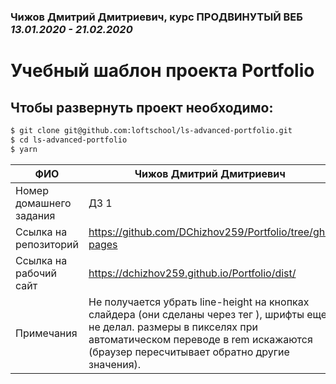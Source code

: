 ### Чижов Дмитрий Дмитриевич, курс **ПРОДВИНУТЫЙ ВЕБ** _13.01.2020 - 21.02.2020_

# Учебный шаблон проекта Portfolio

##  Чтобы развернуть проект необходимо:
```sh
$ git clone git@github.com:loftschool/ls-advanced-portfolio.git
$ cd ls-advanced-portfolio
$ yarn
```

| ФИО | Чижов Дмитрий Дмитриевич |
| ------ | ------ |
| Номер домашнего задания | ДЗ 1 |
| Ссылка на репозиторий | https://github.com/DChizhov259/Portfolio/tree/gh-pages |
| Ссылка на рабочий сайт | https://dchizhov259.github.io/Portfolio/dist/ |
| Примечания | Не получается убрать line-height на кнопках слайдера (они сделаны через тег <a>), шрифты еще не делал. размеры в пикселях при автоматическом переводе в rem искажаются (браузер пересчитывает обратно другие значения). |

